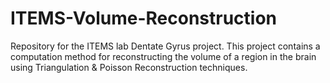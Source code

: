 # ITEMS-Volume-Reconstruction
Repository for the ITEMS lab Dentate Gyrus project. This project contains a computation method for reconstructing the volume of a region in the brain using Triangulation &amp; Poisson Reconstruction techniques.
